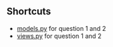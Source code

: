 ## Shortcuts

* [models.py](https://github.com/abdullah-taha/Evreka-Evaluation-Questions/blob/master/evreka/models.py) for question 1 and 2
* [views.py](https://github.com/abdullah-taha/Evreka-Evaluation-Questions/blob/master/evreka/views.py) for question 1 and 2

